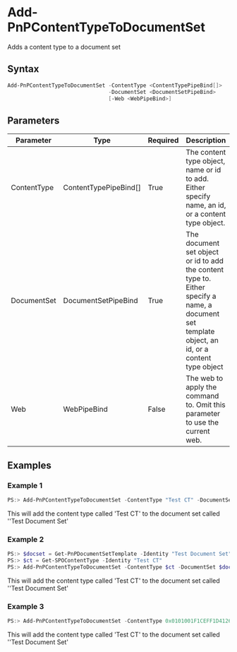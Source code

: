 # Add-PnPContentTypeToDocumentSet
Adds a content type to a document set
## Syntax
```powershell
Add-PnPContentTypeToDocumentSet -ContentType <ContentTypePipeBind[]>
                                -DocumentSet <DocumentSetPipeBind>
                                [-Web <WebPipeBind>]
```


## Parameters
Parameter|Type|Required|Description
---------|----|--------|-----------
|ContentType|ContentTypePipeBind[]|True|The content type object, name or id to add. Either specify name, an id, or a content type object.|
|DocumentSet|DocumentSetPipeBind|True|The document set object or id to add the content type to. Either specify a name, a document set template object, an id, or a content type object|
|Web|WebPipeBind|False|The web to apply the command to. Omit this parameter to use the current web.|
## Examples

### Example 1
```powershell
PS:> Add-PnPContentTypeToDocumentSet -ContentType "Test CT" -DocumentSet "Test Document Set"
```
This will add the content type called 'Test CT' to the document set called ''Test Document Set'

### Example 2
```powershell
PS:> $docset = Get-PnPDocumentSetTemplate -Identity "Test Document Set"
PS:> $ct = Get-SPOContentType -Identity "Test CT"
PS:> Add-PnPContentTypeToDocumentSet -ContentType $ct -DocumentSet $docset
```
This will add the content type called 'Test CT' to the document set called ''Test Document Set'

### Example 3
```powershell
PS:> Add-PnPContentTypeToDocumentSet -ContentType 0x0101001F1CEFF1D4126E4CAD10F00B6137E969 -DocumentSet 0x0120D520005DB65D094035A241BAC9AF083F825F3B
```
This will add the content type called 'Test CT' to the document set called ''Test Document Set'
